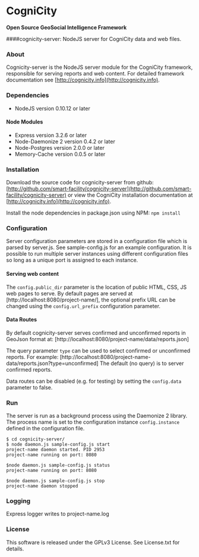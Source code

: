 CogniCity
===========
**Open Source GeoSocial Intelligence Framework**

####cognicity-server: NodeJS server for CogniCity data and web files.


### About
Cognicity-server is the NodeJS server module for the CogniCity framework, responsible for serving reports and web content. For detailed framework documentation see [http://cognicity.info](http://cognicity.info).

### Dependencies
* NodeJS version 0.10.12 or later

#### Node Modules
* Express version 3.2.6 or later
* Node-Daemonize 2 version 0.4.2 or later
* Node-Postgres version 2.0.0 or later
* Memory-Cache version 0.0.5 or later

### Installation
Download the source code for cognicity-server from github: [http://github.com/smart-facility/cognicity-server](http://github.com/smart-facility/cognicity-server) or view the CogniCity installation documentation at [http://cognicity.info](http://cognicity.info).

Install the node dependencies in package.json using NPM: `npm install`

### Configuration
Server configuration parameters are stored in a configuration file which is parsed by server.js. See sample-config.js for an example configuration. It is possible to run multiple server instances using different configuration files so long as a unique port is assigned to each instance.

#### Serving web content
The `config.public_dir` parameter is the location of public HTML, CSS, JS web pages to serve.
By default pages are served at [http://localhost:8080/project-name/], the optional prefix URL can be changed using the `config.url_prefix` configuration parameter.

#### Data Routes
By default cognicity-server serves confirmed and unconfirmed reports in GeoJson format at:
[http://localhost:8080/project-name/data/reports.json]

The query parameter `type` can be used to select confirmed or unconfirmed reports. For example:
[http://localhost:8080/project-name-data/reports.json?type=unconfirmed]
The default (no query) is to server confirmed reports.

Data routes can be disabled (e.g. for testing) by setting the `config.data` parameter to false.

### Run
The server is run as a background process using the Daemonize 2 library. The process name is set to the configuration instance `config.instance` defined in the configuration file.

```shell
$ cd cognicity-server/
$ node daemon.js sample-config.js start
project-name daemon started. PID 2953
project-name running on port: 8080

$node daemon.js sample-config.js status
project-name running on port: 8080

$node daemon.js sample-config.js stop
project-name daemon stopped
```

### Logging
Express logger writes to project-name.log

### License
This software is released under the GPLv3 License. See License.txt for details.

